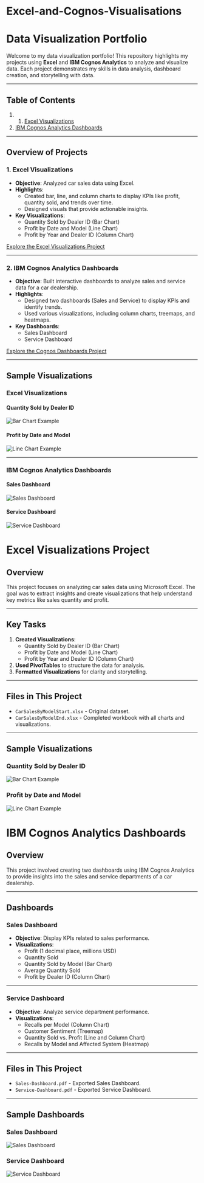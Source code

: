 # Excel-and-Cognos-Visualisations
# Data Visualization Portfolio

Welcome to my data visualization portfolio! This repository highlights my projects using **Excel** and **IBM Cognos Analytics** to analyze and visualize data. Each project demonstrates my skills in data analysis, dashboard creation, and storytelling with data.

---

## Table of Contents
1. 1. [Excel Visualizations](Excel-Visualizations/README.md)
2. [IBM Cognos Analytics Dashboards](Cognos-Dashboards/README.md)


---

## Overview of Projects

### **1. Excel Visualizations**
- **Objective**: Analyzed car sales data using Excel.
- **Highlights**:
  - Created bar, line, and column charts to display KPIs like profit, quantity sold, and trends over time.
  - Designed visuals that provide actionable insights.
- **Key Visualizations**:
  - Quantity Sold by Dealer ID (Bar Chart)
  - Profit by Date and Model (Line Chart)
  - Profit by Year and Dealer ID (Column Chart)

[Explore the Excel Visualizations Project](./Excel-Visualizations/README.md)

---

### **2. IBM Cognos Analytics Dashboards**
- **Objective**: Built interactive dashboards to analyze sales and service data for a car dealership.
- **Highlights**:
  - Designed two dashboards (Sales and Service) to display KPIs and identify trends.
  - Used various visualizations, including column charts, treemaps, and heatmaps.
- **Key Dashboards**:
  - Sales Dashboard
  - Service Dashboard

[Explore the Cognos Dashboards Project](./Cognos-Dashboards/README.md)

---

## Sample Visualizations

### **Excel Visualizations**
#### Quantity Sold by Dealer ID
![Bar Chart Example](./Excel-Visualizations/images/bar-chart.png)

#### Profit by Date and Model
![Line Chart Example](./Excel-Visualizations/images/line-chart.png)

---

### **IBM Cognos Analytics Dashboards**
#### Sales Dashboard
![Sales Dashboard](./Cognos-Dashboards/images/sales-dashboard.png)

#### Service Dashboard
![Service Dashboard](./Cognos-Dashboards/images/service-dashboard.png)



# Excel Visualizations Project

## Overview
This project focuses on analyzing car sales data using Microsoft Excel. The goal was to extract insights and create visualizations that help understand key metrics like sales quantity and profit.

---

## Key Tasks
1. **Created Visualizations**:
   - Quantity Sold by Dealer ID (Bar Chart)
   - Profit by Date and Model (Line Chart)
   - Profit by Year and Dealer ID (Column Chart)
2. **Used PivotTables** to structure the data for analysis.
3. **Formatted Visualizations** for clarity and storytelling.

---

## Files in This Project
- `CarSalesByModelStart.xlsx` - Original dataset.
- `CarSalesByModelEnd.xlsx` - Completed workbook with all charts and visualizations.

---

## Sample Visualizations
### Quantity Sold by Dealer ID
![Bar Chart Example](./images/bar-chart.png)

### Profit by Date and Model
![Line Chart Example](./images/line-chart.png)

# IBM Cognos Analytics Dashboards

## Overview
This project involved creating two dashboards using IBM Cognos Analytics to provide insights into the sales and service departments of a car dealership.

---

## Dashboards
### **Sales Dashboard**
- **Objective**: Display KPIs related to sales performance.
- **Visualizations**:
  - Profit (1 decimal place, millions USD)
  - Quantity Sold
  - Quantity Sold by Model (Bar Chart)
  - Average Quantity Sold
  - Profit by Dealer ID (Column Chart)

---

### **Service Dashboard**
- **Objective**: Analyze service department performance.
- **Visualizations**:
  - Recalls per Model (Column Chart)
  - Customer Sentiment (Treemap)
  - Quantity Sold vs. Profit (Line and Column Chart)
  - Recalls by Model and Affected System (Heatmap)

---

## Files in This Project
- `Sales-Dashboard.pdf` - Exported Sales Dashboard.
- `Service-Dashboard.pdf` - Exported Service Dashboard.

---

## Sample Dashboards
### Sales Dashboard
![Sales Dashboard](./images/sales-dashboard.png)

### Service Dashboard
![Service Dashboard](./images/service-dashboard.png)


